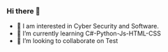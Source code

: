 ### Hi there 👋


- 🔭 I am interested in Cyber ​​Security and Software.
- 🌱 I’m currently learning C#-Python-Js-HTML-CSS
- 👯 I’m looking to collaborate on Test


<!--
**YusufDoganZ/YusufDoganZ** is a ✨ _special_ ✨ repository because its `README.md` (this file) appears on your GitHub profile.

Here are some ideas to get you started:

- 🔭 I’m currently working on ...
- 🌱 I’m currently learning ...
- 👯 I’m looking to collaborate on ...
- 🤔 I’m looking for help with ...
- 💬 Ask me about ...
- 📫 How to reach me: ...
- 😄 Pronouns: ...
- ⚡ Fun fact: ...
-->
